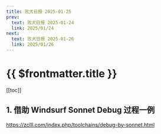 ```yaml
---
title: 败犬日报 2025-01-25
prev:
  text: 败犬日报 2025-01-24
  link: 2025/01/24
next:
  text: 败犬日报 2025-01-26
  link: 2025/01/26
---
```


# {{ $frontmatter.title }}

[[toc]]

## 1. 借助 Windsurf Sonnet Debug 过程一例

<https://zclll.com/index.php/toolchains/debug-by-sonnet.html>
